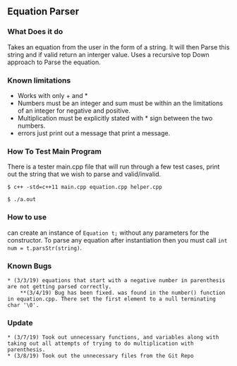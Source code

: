 
## Equation Parser

### What Does it do

Takes an equation from the user in the form of a string. It will then Parse this string and if valid return an interger value. Uses a recursive top Down approach to Parse the equation.

### Known limitations

* Works with only + and *
* Numbers must be an integer and sum must be within an the limitations of an integer for negative and positive.
* Multiplication must be explicitly stated with * sign between the two numbers.
* errors just print out a message that print a message.

### How To Test Main Program

There is a tester main.cpp file that will run through a few test cases, print out the string that we wish to parse and valid/invalid.

```$ c++ -std=c++11 main.cpp equation.cpp helper.cpp```

```$ ./a.out```

### How to use

can create an instance of ```Equation t;``` without any parameters for the constructor. To parse any equation after instantiation then you must call ```int num = t.parsStr(string)```.

### Known Bugs
    * (3/3/19) equations that start with a negative number in parenthesis are not getting parsed correctly.
        **(3/4/19) Bug has been fixed. was found in the number() function in equation.cpp. There set the first element to a null terminating char '\0'.

### Update
    * (3/7/19) Took out unnecessary functions, and variables along with taking out all attempts of trying to do multiplication with parenthesis.
    * (3/8/19) Took out the unnecessary files from the Git Repo